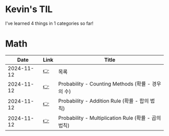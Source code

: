 # Kevin's TIL

  I've learned 4 things in 1 categories so far!
  
# Math

| Date| Link | Title |
|-----|------|-------|
| 2024-11-12 | [👉](Math/00_contents.md)| 목록
| 2024-11-12 | [👉](Math/01_Probability_Counting_Methods.md)| Probability - Counting Methods (확률 - 경우의 수)
| 2024-11-12 | [👉](Math/02_Probability_Addition_Rule.md)| Probability - Addition Rule (확률 - 합의 법칙)
| 2024-11-12 | [👉](Math/03_Probability_Multiplication_Rule.md)| Probability - Multiplication Rule (확률 - 곱의 법칙)

  